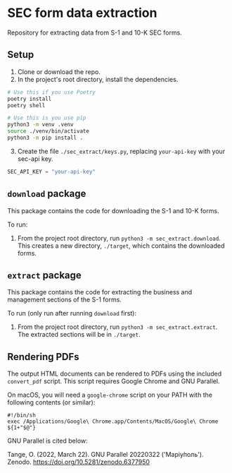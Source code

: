 # SEC form data extraction

Repository for extracting data from S-1 and 10-K SEC forms.

## Setup
1. Clone or download the repo.
2. In the project's root directory, install the dependencies.
```bash
# Use this if you use Poetry
poetry install
poetry shell
```
```bash
# Use this is you use pip
python3 -m venv .venv
source ./venv/bin/activate
python3 -m pip install .
```
3. Create the file `./sec_extract/keys.py`, replacing `your-api-key` with your sec-api key.
```python
SEC_API_KEY = "your-api-key"
```

## `download` package
This package contains the code for downloading the S-1 and 10-K forms.

To run:
1. From the project root directory, run `python3 -m sec_extract.download`.
This creates a new directory, `./target`, which contains the downloaded forms.

## `extract` package
This package contains the code for extracting the business and management sections of the S-1 forms.

To run (only run after running `download` first):
1. From the project root directory, run `python3 -m sec_extract.extract`.
The extracted sections will be in `./target`.

## Rendering PDFs
The output HTML documents can be rendered to PDFs using the included `convert_pdf` script.
This script requires Google Chrome and GNU Parallel.

On macOS, you will need a `google-chrome` script on your PATH with the following contents (or similar):
```shell
#!/bin/sh
exec /Applications/Google\ Chrome.app/Contents/MacOS/Google\ Chrome ${1+"$@"}
```

GNU Parallel is cited below:

Tange, O. (2022, March 22). GNU Parallel 20220322 ('Маріу́поль').
  Zenodo. https://doi.org/10.5281/zenodo.6377950